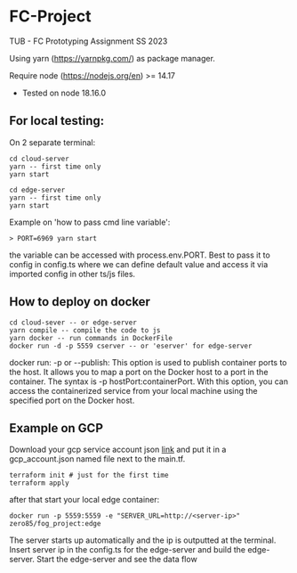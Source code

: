 # FC-Project

TUB - FC Prototyping Assignment SS 2023

Using yarn (https://yarnpkg.com/) as package manager.

Require node (https://nodejs.org/en) >= 14.17

- Tested on node 18.16.0

## For local testing:

On 2 separate terminal:

```
cd cloud-server
yarn -- first time only
yarn start
```

```
cd edge-server
yarn -- first time only
yarn start
```

Example on 'how to pass cmd line variable':

```
> PORT=6969 yarn start
```

the variable can be accessed with process.env.PORT. Best to pass it to config in config.ts where we can define default value and access it via imported config in other ts/js files.

## How to deploy on docker

```
cd cloud-sever -- or edge-server
yarn compile -- compile the code to js
yarn docker -- run commands in DockerFile
docker run -d -p 5559 cserver -- or 'eserver' for edge-server
```

docker run:
-p or --publish: This option is used to publish container ports to the host. It allows you to map a port on the Docker host to a port in the container. The syntax is -p hostPort:containerPort. With this option, you can access the containerized service from your local machine using the specified port on the Docker host.


## Example on GCP

Download your gcp service account json [link](https://cloud.google.com/iam/docs/keys-create-delete?hl=de) and put it in a gcp_account.json named file next to the main.tf.

```
terraform init # just for the first time
terraform apply
```
after that start your local edge container:
```
docker run -p 5559:5559 -e "SERVER_URL=http://<server-ip>" zero85/fog_project:edge
```
The server starts up automatically and the ip is outputted at the terminal.
Insert server ip in the config.ts for the edge-server and build the edge-server.
Start the edge-server and see the data flow
